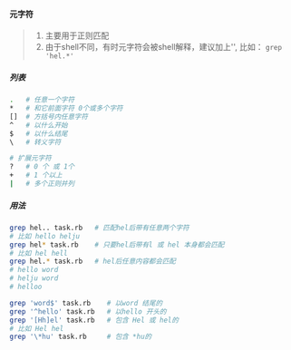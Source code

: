 #### 元字符
> 1. 主要用于正则匹配
> 2. 由于shell不同，有时元字符会被shell解释，建议加上'', 比如： `grep 'hel.*'`

##### 列表
```bash
.   # 任意一个字符
*   # 和它前面字符 0个或多个字符
[]  # 方括号内任意字符
^   # 以什么开始
$   # 以什么结尾
\   # 转义字符

# 扩展元字符
?   # 0 个 或 1个
+   # 1 个以上
|   # 多个正则并列
```

##### 用法
```bash
grep hel.. task.rb   # 匹配hel后带有任意两个字符 
# 比如 hello helju
grep hel* task.rb    # 只要hel后带有l 或 hel 本身都会匹配
# 比如 hel hell
grep hel.* task.rb   # hel后任意内容都会匹配
# hello word
# helju word
# helloo

grep 'word$' task.rb    # 以word 结尾的
grep '^hello' task.rb   # 以hello 开头的
grep '[Hh]el' task.rb   # 包含 Hel 或 hel的
# 比如 Hel hel
grep '\*hu' task.rb     # 包含 *hu的
```
